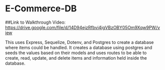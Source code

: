# E-Commerce-DB

##Link to Walkthrough Video:
https://drive.google.com/file/d/14D94ejzRfbvi4igVBzOBY05Om9Xqw9PW/view

This uses Express, Sequelize, Dotenv, and Postgres to create a database where items could be handled. It creates a database using postgres and seeds the values based on their models and uses routes to be able to create, read, update, and delete items and information held inside the database. 
